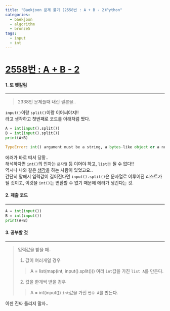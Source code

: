 ```yaml
---
title: "Baekjoon 문제 풀기 (2558번 : A + B - 2)Python"
categories:
  - baekjoon
  - algorithm
  - bronze5
tags:
  - input
  - int
---
```



# [2558번 : A + B - 2](https://www.acmicpc.net/problem/2558)

#### 1. 또 헷갈림
---

> 2338번 문제풀때 내린 결론을..

`input()`이랑 `split()`이랑 이어써야지!!  
라고 생각하고 첫번째로 코드를 아래처럼 짰다.   

```python
A = int(input().split())
B = int(input().split())
print(A+B)
```

```python
TypeError: int() argument must be a string, a bytes-like object or a number, not 'list'
```
에러가 바로 떠서 당황..  
해석하자면 `int()`의 인자는 `문자열` 등 이어야 하고, `list`는 될 수 없다!!  
역시나 나와 같은 [생각](https://www.acmicpc.net/board/view/22172)을 하는 사람이 있었고요..  
간단히 말해서 입력값이 길어진다면 `input().split()`은 문자열로 이루어진 리스트가 될 것이고, 이것을 `int()`는 변환할 수 없기 때문에 에러가 생긴다는 것.  


#### 2. 제출 코드 
---

```python
A = int(input())
B = int(input())
print(A+B)
```

#### 3. 공부할 것
---

> 입력값을 받을 때..
> 1. 값이 여러개일 경우
> 	> A = list(map(int, input().split()))
> 	> 여러 `int`값을 가진 `list A`를 만든다.
> 2. 값을 한개씩 받을 경우
> 	> A = int(input())
> 	> `int`값을 가진 `변수 A`를 만든다.

이젠 진짜 틀리지 말자..  



